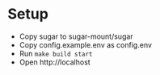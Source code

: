 # Setup
* Copy sugar to sugar-mount/sugar
* Copy config.example.env as config.env
* Run ``make build start``
* Open http://localhost
